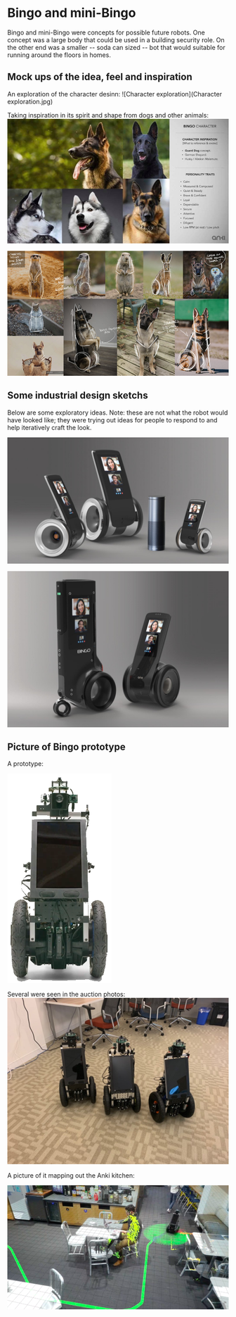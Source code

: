 # Bingo and mini-Bingo

Bingo and mini-Bingo were concepts for possible future robots.
One concept was a large body that could be used in a building security role.
On the other end was a smaller -- soda can sized -- bot that would suitable
for running around the floors in homes.

## Mock ups of the idea, feel and inspiration

An exploration of the character desinn:
![Character exploration](Character exploration.jpg)

Taking inspiration in its spirit and shape from dogs and other animals:
![Dogs 1](83664161_775588262963003_2498500476014690304_n.jpg)

![Dogs 2](Bingo_RnD_2019_006b-e1582640749420.jpg)

## Some industrial design sketchs
Below are some exploratory ideas.  Note: these are not what the robot would
have looked like; they were trying out ideas for people to respond to and
help iteratively craft the look.

![](belker-bingo.jpg)

![](belker-bingo-1.jpg)


## Picture of Bingo prototype
A prototype:

![Picture of Bingo prototype](bingo-prototype.png)

Several were seen in the auction photos:
![Picture of Bingo prototypes](239-34-1557972964--1024x768.jpg)

A picture of it mapping out the Anki kitchen:

![](Screen-Shot-2020-02-25-at-9.png)
